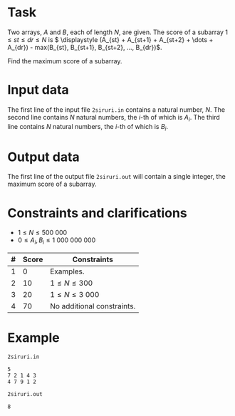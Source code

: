 
# Task

Two arrays, $A$ and $B$, each of length $N$, are given. The score of a subarray $1 \leq st \leq dr \leq N$ is $ \displaystyle (A_{st} + A_{st+1} + A_{st+2} + \dots + A_{dr}) - max(B_{st}, B_{st+1}, B_{st+2}, ..., B_{dr})$.

Find the maximum score of a subarray.

# Input data

The first line of the input file `2siruri.in` contains a natural number, $N$.
The second line contains $N$ natural numbers, the $i$-th of which is $A_i$.
The third line contains $N$ natural numbers, the $i$-th of which is $B_i$.

# Output data

The first line of the output file `2siruri.out` will contain a single integer, the maximum score of a subarray.

# Constraints and clarifications

* $1 \leq N \leq 500 \ 000$
* $0 \leq A_i, B_i \leq 1 \ 000 \ 000 \ 000$

|# | Score | Constraints |
| - | - | ------------|
|1|0|Examples.|
|2|10|$1 \leq N \leq 300$|
|3|20|$1 \leq N \leq 3 \ 000$|
|4|70|No additional constraints.|

# Example

`2siruri.in`
```
5
7 2 1 4 3
4 7 9 1 2
```

`2siruri.out`
```
8
```
